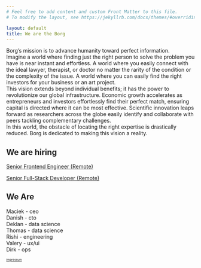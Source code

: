 ```yaml
---
# Feel free to add content and custom Front Matter to this file.
# To modify the layout, see https://jekyllrb.com/docs/themes/#overriding-theme-defaults

layout: default
title: We are the Borg
---
```

Borg’s mission is to advance humanity toward perfect information.     
Imagine a world where finding just the right person to solve the problem you have is near instant and effortless. A world where you easily connect with the ideal lawyer, therapist, or doctor no matter the rarity of the condition or the complexity of the issue. A world where you can easily find the right investors for your business or an art project.     
This vision extends beyond individual benefits; it has the power to revolutionize our global infrastructure. Economic growth accelerates as entrepreneurs and investors effortlessly find their perfect match, ensuring capital is directed where it can be most effective. Scientific innovation leaps forward as researchers across the globe easily identify and collaborate with peers tackling complementary challenges.     
In this world, the obstacle of locating the right expertise is drastically reduced. Borg is dedicated to making this vision a reality.     


## We are hiring

<a href="https://apply.workable.com/borg/j/9907AA314A">Senior Frontend Engineer (Remote)</a>

<a href="https://apply.workable.com/borg/j/E222205988">Senior Full-Stack Developer (Remote)</a>

## We Are
Maciek - ceo      
Danish - cto      
Deklan - data science      
Thomas - data science            
Rishi - engineering      
Valery - ux/ui      
Dirk - ops      


<a href="https://graph.one/impressum" style="font-size: 8px">impressum</a>

